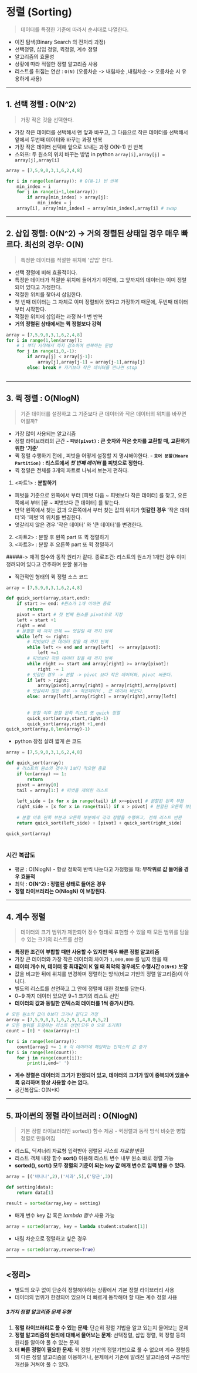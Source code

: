 # 정렬 (Sorting)
> 데이터를 특정한 기준에 따라서 순서대로 나열한다.
- 이진 탐색(Binary Search 의 전처리 과정)
- 선택정렬, 삽입 정렬, 퀵정렬, 계수 정렬
- 알고리즘의 효율성
- 상황에 따라 적절한 정렬 알고리즘 사용
- 리스트를 뒤집는 연산 : `O(N)` (오름차순 -> 내림차순 ,내림차순 -> 오름차순 시 유용하게 사용)
---
## 1. 선택 정렬 : O(N^2)
> 가장 작은 것을 선택한다.
- 가장 작은 데이터를 선택해서 맨 앞과 바꾸고, 그 다음으로 작은 데이터를 선택해서 앞에서 두번째 데이터와 바꾸는 과정 반복
- 가장 작은 데이터 선택해 앞으로 보내는 과정 O(N-1) 번 반복
- 스와프: 두 원소의 위치 바꾸는 방법 in python `array[i],array[j] = array[j],array[i]`
```python
array = [7,5,9,0,3,1,6,2,4,8]

for i in range(len(array)): # O(N-1) 번 반복
    min_index = i
    for j in range(i+1,len(array)):
        if array[min_index] > array[j]:
            min_index = j
    array[i], array[min_index] = array[min_index],array[i] # swap
```
---
## 2.  삽입 정렬: O(N^2) -> 거의 정렬된 상태일 경우 매우 빠르다. 최선의 경우: O(N)
> 특정한 데이터를 적절한 위치에 '삽입' 한다.
- 선택 정렬에 비해 효율적이다.
- 특정한 데이터가 적절한 위치에 들어가기 이전에, 그 앞까지의 데이터는 이미 정렬되어 있다고 가정한다.
- 적절한 위치를 찾아서 삽입한다.
- 첫 번째 데이터는 그 자체로 이미 정렬되어 있다고 가정하기 때문에, 두번째 데이터부터 시작한다.
- 적절한 위치에 삽입하는 과정 N-1 번 반복
- __거의 정렬된 상태에서는 퀵 정렬보다 강력__
```python
array = [7,5,9,0,3,1,6,2,4,8]
for i in range(1,len(array)):
    # i 부터 시작해서 까지 감소하여 반복하는 문법
    for j in range(i,0,-1):
        if array[j] < array[j-1]:
            array[j],array[j-1] = array[j-1],array[j]
        else: break # 자기보다 작은 데이터를 만나면 stop
    
```
---
## 3. 퀵 정렬 : O(NlogN)
> 기준 데이터를 설정하고 그 기준보다 큰 데이터와 작은 데이터의 위치를 바꾸면 어떨까?
- 가장 많이 사용되는 알고리즘
- 정렬 라이브러리의 근간 
__- `피벗(pivot)` : 큰 숫자와 작은 숫자를 교환할 때, 교환하기 위한 '기준'__
- 퀵 정렬 수행하기 전에 , 피벗을 어떻게 설정할 지 명시해야한다.
__- `호어 분할(Hoare Partition)` : 리스트에서 _첫 번째 데이터_ 를 피벗으로 정한다.__
- 퀵 정렬은 전체를 3개의 파트로 나눠서 보는게 편하다.

1. <파트1> : __분할하기__
- 피벗을 기준으로 왼쪽에서 부터 [피벗 다음 ~ 피벗보다 작은 데이터] 를 찾고, 오른쪽에서 부터 [끝 ~ 피벗보다 큰 데이터] 를 찾는다. 
- 만약 왼쪽에서 찾는 값과 오른쪽에서 부터 찾는 값의 위치가 __엇갈린 경우__ '작은 데이터'와 '피벗'의 위치를 변경한다.
- 엇갈리지 않은 경우 '작은 데이터' 와 '큰 데이터'를 변경한다.
2. <파트2> : 분할 후 왼쪽 part 또 퀵 정렬하기
3. <파트3> : 분할 후 오른쪽 part  또 퀵 정렬하기

#####-> 재귀 함수와 동작 원리가 같다. 종료조건: 리스트의 원소가 1개인 경우 이미 정려되어 있다고 간주하며 분할 불가능
- 직관적인 형태의 퀵 정렬 소스 코드
```python
array = [7,5,9,0,3,1,6,2,4,8]

def quick_sort(array,start,end):
    if start >= end: #원소가 1개 이하면 종료
        return
    pivot = start # 첫 번째 원소를 pivot으로 지정
    left = start +1 
    right = end
    # 분할할 때 까지 반복 == 엇갈릴 때 까지 반복
    while left <= right:
        # 피벗보다 큰 데이터 찾을 때 까지 반복
        while left <= end and array[left]  <= array[pivot]:
            left +=1
        # 피벗보다 작은 데이터 찾을 때 까지 반복
        while right >= start and array[right] >= array[pivot]:
            right -= 1
        # 엇갈린 경우 -> 분할 -> pivot 보다 작은 데이터와, pivot 바꾼다. 
        if left > right:
            array[pivot],array[right] = array[right],array[pivot]
        # 엇갈리지 않은 경우 -> 작은데이터 , 큰 데이터 바꾼다.
        else: array[left],array[right] = array[right],array[left]
        
    
        # 분할 이후 분할 왼쪽 리스트 또 quick 정렬
        quick_sort(array,start,right-1)
        quick_sort(array,right +1,end)
quick_sort(array,0,len(array)-1)
```

- python 장점 살려 짧게 쓴 코드
```python
array = [7,5,9,0,3,1,6,2,4,8]

def quick_sort(array):
    # 리스트의 원소의 갯수가 1보다 작으면 종료
    if len(array) <= 1:
        return
    pivot = array[0]
    tail = array[1:] # 피벗을 제외한 리스트
    
    left_side = [x for x in range(tail) if x<=pivot] # 분할된 왼쪽 부분
    right_side = [x for x in range(tail) if x > pivot] # 분할된 오른쪽 부분
    
    # 분할 이후 왼쪽 부분과 오른쪽 부분에서 각각 정렬을 수행하고, 전체 리스트 반환
    return quick_sort(left_side) + [pivot] + quick_sort(right_side)

quick_sort(array)
    
```
### 시간 복잡도
- 평균 : O(NlogN) - 항상 정확히 반씩 나눈다고 가정했을 때: __무작위로 값 들어올 경우 효율적__
- 최악 : __O(N^2) : 정렬된 상태로 들어온 경우__
- __정렬 라이브러리는 O(NlogN) 이 보장된다.__

---
## 4. 계수 정렬
> 데이터의 크기 범위가 제한되어 정수 형태로 표현할 수 있을 때
> 모든 범위를 담을 수 있는 크기의 리스트를 선언
- __특정한 조건이 부합할 때만 사용할 수 있지만 매우 빠른 정렬 알고리즘__
- 가장 큰 데이터와 가장 작은 데이터의 차이가 `1,000,000` 를 넘지 않을 때
- __데이터 개수 N, 데이터 중 최대값이 K 일 때 최악의 경우에도 수행시간 `O(N+K)` 보장__
- 값을 비교한 뒤에 위치를 변경하며 정렬하는 방식(비교 기반의 정렬 알고리즘)이 아니다.
- 별도의 리스트를 선언하고 그 안에 정렬에 대한 정보를 담는다.
- 0~9 까지 데이터 있으면 9+1 크기의 리스트 선언
- __데이터의 값과 동일한 인덱스의 데이터를 1씩 증가시킨다.__
```python
# 모든 원소의 값이 0보다 크거나 같다고 가정
array = [7,5,9,0,3,1,6,2,9,1,4,8,0,5,2]
# 모든 범위를 포함하는 리스트 선언(모두 0 으로 초기화)
count = [0] * (max(array)+1)

for i in range(len(array)):
    count[array] += 1 # 각 데이터에 해당하는 인덱스의 값 증가
for i in range(len(count)):
    for j in range(count[i]):
        print(i,end=' ')
```
- __계수 정렬은 데이터의 크기가 한정되어 있고, 데이터의 크기가 많이 중복되어 있을수록 유리하며 항상 사용할 수는 없다.__
- 공간복잡도: O(N+K)
---
## 5. 파이썬의 정렬 라이브러리 : O(NlogN)
> 기본 정렬 라이브러리인 sorted() 함수 제공 - 퀵정렬과 동작 방식 비슷한 병합 정렬로 만들어짐 
- 리스트, 딕셔너리 자료형 입력받아 정렬된 _리스트 자료형_ 반환
- 리스트 객체 내장 함수 __sort()__  이용해 리스트 변수 내부 원소 바로 정렬 가능
- __sorted(), sort() 모두 정렬의 기준이 되는 key 값 매개 변수로 입력 받을 수 있다.__
```python
array = [('바나나',2),('사과',5),('당근',3)]

def setting(data):
    return data[1]

result = sorted(array,key = setting)
```
- 매개 변수 key 값 혹은 _lambda 함수_ 사용 가능
```python
array = sorted(array, key = lambda student:student[1])
```
- 내림 차순으로 정렬하고 싶은 경우 
```python
array = sorted(array,reverse=True)
```
---
## <정리>
- 별도의 요구 없이 단순히 정렬해야하는 상황에서 기본 정렬 라이브러리 사용
- 데이터의 범위가 한정되어 있으며 더 빠르게 동작해야 할 때는 계수 정렬 사용

##### 3가지 정렬 알고리즘 문제 유형
1. __정렬 라이브러리로 풀 수 있는 문제__: 단순히 정렬 기법을 알고 있는지 물어보는 문제
2. __정렬 알고리즘의 원리에 대해서 물어보는 문제__: 선택정렬, 삽입 정렬, 퀵 정렬 등의 원리를 알아야 풀 수 있는 문제
3. __더 빠른 정렬이 필요한 문제__: 퀵 정렬 기반의 정렬기법으로 풀 수 없으며 계수 정렬등의 다른 정렬 알고리즘을 이용하거나,
   문제에서 기존에 알려진 알고리즘의 구조적인 개선을 거쳐야 풀 수 있다.